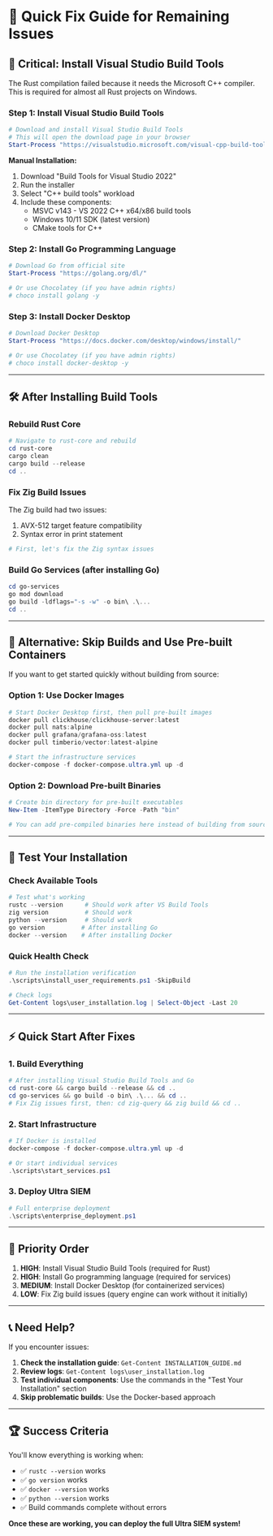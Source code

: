 # 🔧 Quick Fix Guide for Remaining Issues

## 🚨 **Critical: Install Visual Studio Build Tools**

The Rust compilation failed because it needs the Microsoft C++ compiler. This is required for almost all Rust projects on Windows.

### **Step 1: Install Visual Studio Build Tools**

```powershell
# Download and install Visual Studio Build Tools
# This will open the download page in your browser
Start-Process "https://visualstudio.microsoft.com/visual-cpp-build-tools/"
```

**Manual Installation:**

1. Download "Build Tools for Visual Studio 2022"
2. Run the installer
3. Select "C++ build tools" workload
4. Include these components:
   - MSVC v143 - VS 2022 C++ x64/x86 build tools
   - Windows 10/11 SDK (latest version)
   - CMake tools for C++

### **Step 2: Install Go Programming Language**

```powershell
# Download Go from official site
Start-Process "https://golang.org/dl/"

# Or use Chocolatey (if you have admin rights)
# choco install golang -y
```

### **Step 3: Install Docker Desktop**

```powershell
# Download Docker Desktop
Start-Process "https://docs.docker.com/desktop/windows/install/"

# Or use Chocolatey (if you have admin rights)
# choco install docker-desktop -y
```

---

## 🛠️ **After Installing Build Tools**

### **Rebuild Rust Core**

```powershell
# Navigate to rust-core and rebuild
cd rust-core
cargo clean
cargo build --release
cd ..
```

### **Fix Zig Build Issues**

The Zig build had two issues:

1. AVX-512 target feature compatibility
2. Syntax error in print statement

```powershell
# First, let's fix the Zig syntax issues
```

### **Build Go Services (after installing Go)**

```powershell
cd go-services
go mod download
go build -ldflags="-s -w" -o bin\ .\...
cd ..
```

---

## 🚀 **Alternative: Skip Builds and Use Pre-built Containers**

If you want to get started quickly without building from source:

### **Option 1: Use Docker Images**

```powershell
# Start Docker Desktop first, then pull pre-built images
docker pull clickhouse/clickhouse-server:latest
docker pull nats:alpine
docker pull grafana/grafana-oss:latest
docker pull timberio/vector:latest-alpine

# Start the infrastructure services
docker-compose -f docker-compose.ultra.yml up -d
```

### **Option 2: Download Pre-built Binaries**

```powershell
# Create bin directory for pre-built executables
New-Item -ItemType Directory -Force -Path "bin"

# You can add pre-compiled binaries here instead of building from source
```

---

## 🧪 **Test Your Installation**

### **Check Available Tools**

```powershell
# Test what's working
rustc --version      # Should work after VS Build Tools
zig version          # Should work
python --version     # Should work
go version          # After installing Go
docker --version    # After installing Docker
```

### **Quick Health Check**

```powershell
# Run the installation verification
.\scripts\install_user_requirements.ps1 -SkipBuild

# Check logs
Get-Content logs\user_installation.log | Select-Object -Last 20
```

---

## ⚡ **Quick Start After Fixes**

### **1. Build Everything**

```powershell
# After installing Visual Studio Build Tools and Go
cd rust-core && cargo build --release && cd ..
cd go-services && go build -o bin\ .\... && cd ..
# Fix Zig issues first, then: cd zig-query && zig build && cd ..
```

### **2. Start Infrastructure**

```powershell
# If Docker is installed
docker-compose -f docker-compose.ultra.yml up -d

# Or start individual services
.\scripts\start_services.ps1
```

### **3. Deploy Ultra SIEM**

```powershell
# Full enterprise deployment
.\scripts\enterprise_deployment.ps1
```

---

## 🎯 **Priority Order**

1. **HIGH**: Install Visual Studio Build Tools (required for Rust)
2. **HIGH**: Install Go programming language (required for services)
3. **MEDIUM**: Install Docker Desktop (for containerized services)
4. **LOW**: Fix Zig build issues (query engine can work without it initially)

---

## 📞 **Need Help?**

If you encounter issues:

1. **Check the installation guide**: `Get-Content INSTALLATION_GUIDE.md`
2. **Review logs**: `Get-Content logs\user_installation.log`
3. **Test individual components**: Use the commands in the "Test Your Installation" section
4. **Skip problematic builds**: Use the Docker-based approach

---

## 🏆 **Success Criteria**

You'll know everything is working when:

- ✅ `rustc --version` works
- ✅ `go version` works
- ✅ `docker --version` works
- ✅ `python --version` works
- ✅ Build commands complete without errors

**Once these are working, you can deploy the full Ultra SIEM system!**
